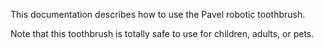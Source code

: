 This documentation describes how to use the Pavel robotic toothbrush.  

Note that this toothbrush is totally safe to use for children, adults, or pets.